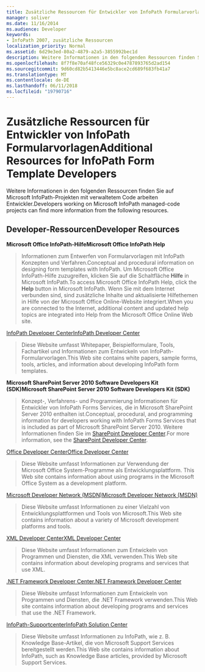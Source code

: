 ```yaml
---
title: Zusätzliche Ressourcen für Entwickler von InfoPath Formularvorlagen
manager: soliver
ms.date: 11/16/2014
ms.audience: Developer
keywords:
- InfoPath 2007, zusätzliche Ressourcen
localization_priority: Normal
ms.assetid: 6d29e3ed-80a2-4879-a2a5-3855992bec1d
description: Weitere Informationen in den folgenden Ressourcen finden Sie auf Microsoft InfoPath-Projekten mit verwaltetem Code arbeiten Entwickler.
ms.openlocfilehash: 8f7f8e70af48fce56329c0e4787893765d2ad154
ms.sourcegitcommit: 9d60cd82b5413446e5bc8ace2cd689f683fb41a7
ms.translationtype: MT
ms.contentlocale: de-DE
ms.lasthandoff: 06/11/2018
ms.locfileid: "19790716"
---
```

# <a name="additional-resources-for-infopath-form-template-developers"></a><span data-ttu-id="ed35e-104">Zusätzliche Ressourcen für Entwickler von InfoPath Formularvorlagen</span><span class="sxs-lookup"><span data-stu-id="ed35e-104">Additional Resources for InfoPath Form Template Developers</span></span>

<span data-ttu-id="ed35e-105">Weitere Informationen in den folgenden Ressourcen finden Sie auf Microsoft InfoPath-Projekten mit verwaltetem Code arbeiten Entwickler.</span><span class="sxs-lookup"><span data-stu-id="ed35e-105">Developers working on Microsoft InfoPath managed-code projects can find more information from the following resources.</span></span>
  
## <a name="developer-resources"></a><span data-ttu-id="ed35e-106">Developer-Ressourcen</span><span class="sxs-lookup"><span data-stu-id="ed35e-106">Developer Resources</span></span>

 <span data-ttu-id="ed35e-107">**Microsoft Office InfoPath-Hilfe**</span><span class="sxs-lookup"><span data-stu-id="ed35e-107">**Microsoft Office InfoPath Help**</span></span>
  
> <span data-ttu-id="ed35e-108">Informationen zum Entwerfen von Formularvorlagen mit InfoPath Konzepten und Verfahren.</span><span class="sxs-lookup"><span data-stu-id="ed35e-108">Conceptual and procedural information on designing form templates with InfoPath.</span></span> <span data-ttu-id="ed35e-109">Um Microsoft Office InfoPath-Hilfe zuzugreifen, klicken Sie auf die Schaltfläche **Hilfe** in Microsoft InfoPath.</span><span class="sxs-lookup"><span data-stu-id="ed35e-109">To access Microsoft Office InfoPath Help, click the **Help** button in Microsoft InfoPath.</span></span> <span data-ttu-id="ed35e-110">Wenn Sie mit dem Internet verbunden sind, sind zusätzliche Inhalte und aktualisierte Hilfethemen in Hilfe von der Microsoft Office Online-Website integriert.</span><span class="sxs-lookup"><span data-stu-id="ed35e-110">When you are connected to the Internet, additional content and updated help topics are integrated into Help from the Microsoft Office Online Web site.</span></span> 
    
[<span data-ttu-id="ed35e-111">InfoPath Developer Center</span><span class="sxs-lookup"><span data-stu-id="ed35e-111">InfoPath Developer Center</span></span>](http://go.microsoft.com/fwlink?LinkID=11689)
  
> <span data-ttu-id="ed35e-112">Diese Website umfasst Whitepaper, Beispielformulare, Tools, Fachartikel und Informationen zum Entwickeln von InfoPath-Formularvorlagen.</span><span class="sxs-lookup"><span data-stu-id="ed35e-112">This Web site contains white papers, sample forms, tools, articles, and information about developing InfoPath form templates.</span></span>
    
 <span data-ttu-id="ed35e-113">**Microsoft SharePoint Server 2010 Software Developers Kit (SDK)**</span><span class="sxs-lookup"><span data-stu-id="ed35e-113">**Microsoft SharePoint Server 2010 Software Developers Kit (SDK)**</span></span>
  
> <span data-ttu-id="ed35e-114">Konzept-, Verfahrens- und Programmierung Informationen für Entwickler von InfoPath Forms Services, die in Microsoft SharePoint Server 2010 enthalten ist.</span><span class="sxs-lookup"><span data-stu-id="ed35e-114">Conceptual, procedural, and programming information for developers working with InfoPath Forms Services that is included as part of Microsoft SharePoint Server 2010.</span></span> <span data-ttu-id="ed35e-115">Weitere Informationen finden Sie im [SharePoint Developer Center](http://msdn.microsoft.com/de-de/sharepoint/default.aspx).</span><span class="sxs-lookup"><span data-stu-id="ed35e-115">For more information, see the [SharePoint Developer Center](http://msdn.microsoft.com/de-de/sharepoint/default.aspx).</span></span>
    
[<span data-ttu-id="ed35e-116">Office Developer Center</span><span class="sxs-lookup"><span data-stu-id="ed35e-116">Office Developer Center</span></span>](http://go.microsoft.com/fwlink?LinkID=27128)
  
> <span data-ttu-id="ed35e-117">Diese Website umfasst Informationen zur Verwendung der Microsoft Office System-Programme als Entwicklungsplattform. </span><span class="sxs-lookup"><span data-stu-id="ed35e-117">This Web site contains information about using programs in the Microsoft Office System as a development platform.</span></span> 
    
[<span data-ttu-id="ed35e-118">Microsoft Developer Network (MSDN)</span><span class="sxs-lookup"><span data-stu-id="ed35e-118">Microsoft Developer Network (MSDN)</span></span>](http://go.microsoft.com/fwlink?LinkId=61826)
  
> <span data-ttu-id="ed35e-119">Diese Website umfasst Informationen zu einer Vielzahl von Entwicklungsplattformen und Tools von Microsoft.</span><span class="sxs-lookup"><span data-stu-id="ed35e-119">This Web site contains information about a variety of Microsoft development platforms and tools.</span></span>
    
[<span data-ttu-id="ed35e-120">XML Developer Center</span><span class="sxs-lookup"><span data-stu-id="ed35e-120">XML Developer Center</span></span>](http://go.microsoft.com/fwlink/?LinkId=61827)
  
> <span data-ttu-id="ed35e-121">Diese Website umfasst Informationen zum Entwickeln von Programmen und Diensten, die XML verwenden.</span><span class="sxs-lookup"><span data-stu-id="ed35e-121">This Web site contains information about developing programs and services that use XML.</span></span>
    
[<span data-ttu-id="ed35e-122">.NET Framework Developer Center</span><span class="sxs-lookup"><span data-stu-id="ed35e-122">.NET Framework Developer Center</span></span>](http://go.microsoft.com/fwlink/?LinkId=61829)
  
> <span data-ttu-id="ed35e-123">Diese Website umfasst Informationen zum Entwickeln von Programmen und Diensten, die .NET Framework verwenden.</span><span class="sxs-lookup"><span data-stu-id="ed35e-123">This Web site contains information about developing programs and services that use the .NET Framework.</span></span>
    
[<span data-ttu-id="ed35e-124">InfoPath-Supportcenter</span><span class="sxs-lookup"><span data-stu-id="ed35e-124">InfoPath Solution Center</span></span>](http://support.microsoft.com/ph/11303)
  
> <span data-ttu-id="ed35e-125">Diese Website umfasst Informationen zu InfoPath, wie z. B. Knowledge Base-Artikel, die von Microsoft Support Services bereitgestellt werden.</span><span class="sxs-lookup"><span data-stu-id="ed35e-125">This Web site contains information about InfoPath, such as Knowledge Base articles, provided by Microsoft Support Services.</span></span>
    

